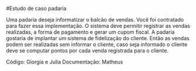 #Estudo de caso padaria

Uma padaria deseja informatizar o balcão de vendas. Você foi
contratado para fazer essa implementação. O sistema deve permitir
registrar as vendas realizadas, a forma de pagamento e gerar um
cupom fiscal. A padaria gostaria de implantar um sistema de fidelização
do cliente. Então as vendas podem ser realizadas sem informar o
cliente, caso seja informado o cliente deve se computar pontos por cada
venda registrada para o cliente.

Código: Giorgia e Julia
Documentação: Matheus
